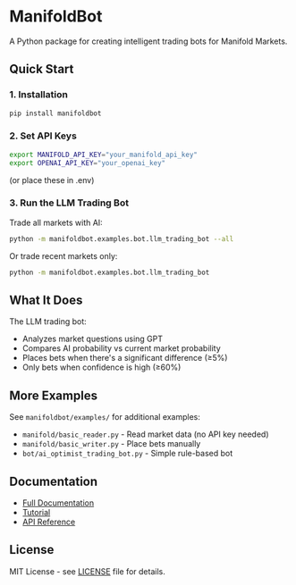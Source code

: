 # ManifoldBot

A Python package for creating intelligent trading bots for Manifold Markets.

## Quick Start

### 1. Installation

```bash
pip install manifoldbot
```

### 2. Set API Keys

```bash
export MANIFOLD_API_KEY="your_manifold_api_key"
export OPENAI_API_KEY="your_openai_key"
```
(or place these in .env)

### 3. Run the LLM Trading Bot

Trade all markets with AI:

```bash
python -m manifoldbot.examples.bot.llm_trading_bot --all
```

Or trade recent markets only:

```bash
python -m manifoldbot.examples.bot.llm_trading_bot
```

## What It Does

The LLM trading bot:
- Analyzes market questions using GPT
- Compares AI probability vs current market probability  
- Places bets when there's a significant difference (≥5%)
- Only bets when confidence is high (≥60%)

## More Examples

See `manifoldbot/examples/` for additional examples:
- `manifold/basic_reader.py` - Read market data (no API key needed)
- `manifold/basic_writer.py` - Place bets manually
- `bot/ai_optimist_trading_bot.py` - Simple rule-based bot

## Documentation

- [Full Documentation](docs/README.md)
- [Tutorial](docs/TUTORIAL.md)
- [API Reference](docs/API_REFERENCE.md)

## License

MIT License - see [LICENSE](LICENSE) file for details.